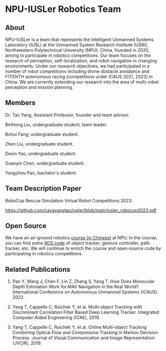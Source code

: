 # NPU-IUSLer Robotics Team

## About

NPU-IUSLer is a team that represents the Intelligent Unmanned Systems Laboratory (IUSL) at the Unmanned System Research Institute (USRI), Northwestern Polytechnical University (NPU), China, founded in 2020, aiming to participate in robotics competitions.
Our team focuses on the research of perception, self-localization, and robot navigation in changing environments. Under our research objectives, we had participated in a number of robot competitions including drone obstacle avoidance and F1TENTH autonomous racing (competitions under ICAUS 2021, 2022) in China. We are currently extending our research into the area of multi-robot perception and mission planning.

## Members

Dr. Tao Yang, Assistant Professor, founder and team advisor.

BinHong Liu, undergraduate student, team leader. 

Bohui Fang, undergraduate student.

Zhen Liu, undergraduate student.

Dexin Yao, undergraduate student.

Guanyin Chen, undergraduate student. 

Yongzhou Pan, bachelor's student. 


## Team Description Paper

RoboCup Rescue Simulation Virtual Robot Competitions 2023:

https://github.com/cavayangtao/iusler/blob/main/iusler_robocup2023.pdf

## Open Source

We have an air-ground robotics [course (in Chinese)](https://github.com/cavayangtao/npurobocourse) at NPU. In the course, you can find some [ROS code](https://github.com/cavayangtao/rmtt_ros/tree/main/rmtt_tracker/scripts) of object tracker, gesture controller, path tracker, etc. We will continue to enrich the course and open-source code by participating in robotics competitions.

## Related Publications

1. Pan Y, Wang J, Chen F, Lin Z, Zhang S, Yang T. How Does Monocular Depth Estimation Work for MAV Navigation in the Real World?. International Conference on Autonomous Unmanned Systems (ICAUS). 2022.

2. Yang T, Cappelle C, Ruichek Y, et al. Multi-object Tracking with Discriminant Correlation Filter Based Deep Learning Tracker. Integrated Computer-Aided Engineering (ICAE), 2019.

3. Yang T, Cappelle C, Ruichek Y, et al. Online Multi-object Tracking Combining Optical Flow and Compressive Tracking in Markov Decision Process. Journal of Visual Communication and Image Representation (JVCIR), 2019.
